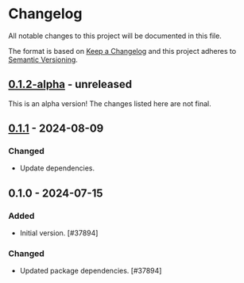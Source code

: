 # Changelog

All notable changes to this project will be documented in this file.

The format is based on [Keep a Changelog](https://keepachangelog.com/en/1.0.0/)
and this project adheres to [Semantic Versioning](https://semver.org/spec/v2.0.0.html).

## [0.1.2-alpha] - unreleased

This is an alpha version! The changes listed here are not final.

## [0.1.1] - 2024-08-09
### Changed
- Update dependencies.

## 0.1.0 - 2024-07-15
### Added
- Initial version. [#37894]

### Changed
- Updated package dependencies. [#37894]

[0.1.2-alpha]: https://github.com/Automattic/jetpack-protect-status/compare/v0.1.1...v0.1.2-alpha
[0.1.1]: https://github.com/Automattic/jetpack-protect-status/compare/v0.1.0...v0.1.1
